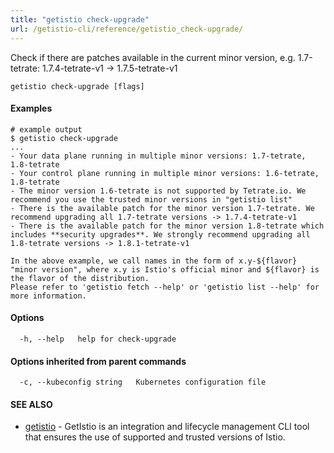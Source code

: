 ```yaml
---
title: "getistio check-upgrade"
url: /getistio-cli/reference/getistio_check-upgrade/
---
```


Check if there are patches available in the current minor version, e.g. 1.7-tetrate: 1.7.4-tetrate-v1 -> 1.7.5-tetrate-v1

```
getistio check-upgrade [flags]
```

#### Examples

```
# example output
$ getistio check-upgrade
...
- Your data plane running in multiple minor versions: 1.7-tetrate, 1.8-tetrate
- Your control plane running in multiple minor versions: 1.6-tetrate, 1.8-tetrate
- The minor version 1.6-tetrate is not supported by Tetrate.io. We recommend you use the trusted minor versions in "getistio list"
- There is the available patch for the minor version 1.7-tetrate. We recommend upgrading all 1.7-tetrate versions -> 1.7.4-tetrate-v1
- There is the available patch for the minor version 1.8-tetrate which includes **security upgrades**. We strongly recommend upgrading all 1.8-tetrate versions -> 1.8.1-tetrate-v1

In the above example, we call names in the form of x.y-${flavor} "minor version", where x.y is Istio's official minor and ${flavor} is the flavor of the distribution.
Please refer to 'getistio fetch --help' or 'getistio list --help' for more information.
```

#### Options

```
  -h, --help   help for check-upgrade
```

#### Options inherited from parent commands

```
  -c, --kubeconfig string   Kubernetes configuration file
```

#### SEE ALSO

* [getistio](/getistio-cli/reference/getistio/)	 - GetIstio is an integration and lifecycle management CLI tool that ensures the use of supported and trusted versions of Istio.

